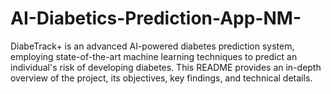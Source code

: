 # AI-Diabetics-Prediction-App-NM-
DiabeTrack+ is an advanced AI-powered diabetes prediction system, employing state-of-the-art machine learning techniques to predict an individual's risk of developing diabetes. This README provides an in-depth overview of the project, its objectives, key findings, and technical details.
